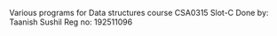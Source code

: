 Various programs for Data structures course CSA0315 Slot-C
Done by: Taanish Sushil
Reg no: 192511096
